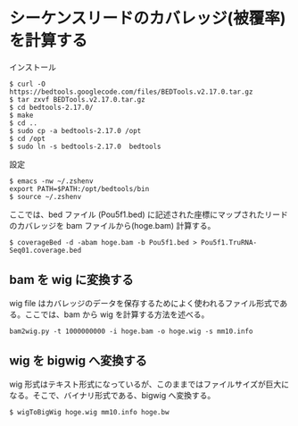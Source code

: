 # シーケンスリードのカバレッジ(被覆率)を計算する

インストール
```
$ curl -O https://bedtools.googlecode.com/files/BEDTools.v2.17.0.tar.gz
$ tar zxvf BEDTools.v2.17.0.tar.gz
$ cd bedtools-2.17.0/
$ make
$ cd ..
$ sudo cp -a bedtools-2.17.0 /opt
$ cd /opt
$ sudo ln -s bedtools-2.17.0  bedtools
```

設定
```
$ emacs -nw ~/.zshenv
export PATH=$PATH:/opt/bedtools/bin
$ source ~/.zshenv
```

ここでは、bed ファイル (Pou5f1.bed) に記述された座標にマップされたリードのカバレッジを bam ファイルから(hoge.bam) 計算する。
```
$ coverageBed -d -abam hoge.bam -b Pou5f1.bed > Pou5f1.TruRNA-Seq01.coverage.bed
```

## bam を wig に変換する
wig file はカバレッジのデータを保存するためによく使われるファイル形式である。ここでは、bam から wig を計算する方法を述べる。
```
bam2wig.py -t 1000000000 -i hoge.bam -o hoge.wig -s mm10.info
```

## wig を bigwig へ変換する
wig 形式はテキスト形式になっているが、このままではファイルサイズが巨大になる。そこで、バイナリ形式である、bigwig へ変換する。
```
$ wigToBigWig hoge.wig mm10.info hoge.bw
```